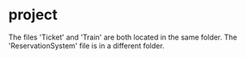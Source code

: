 # project
The files 'Ticket' and 'Train' are both located in the same folder. The 'ReservationSystem' file is in a different folder.
